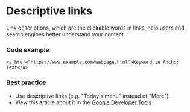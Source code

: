 # Descriptive links
Link descriptions, which are the clickable words in links, help users and search engines better understand your content.

### Code example
```
<a href="https://www.example.com/webpage.html">Keyword in Anchor Text</a>
```

### Best practice
* Use descriptive links (e.g. "Today's menu" instead of "More").
* View this article about it in the [Google Developer Tools](https://developers.google.com/web/tools/lighthouse/audits/descriptive-link-text).